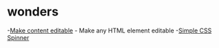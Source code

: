# wonders

-[Make content editable](https://developer.mozilla.org/en-US/docs/Web/Guide/HTML/Editable_content) - Make any HTML element editable
-[Simple CSS Spinner](https://github.com/30-seconds/30-seconds-of-css/blob/master/snippets/donut-spinner.md) 

